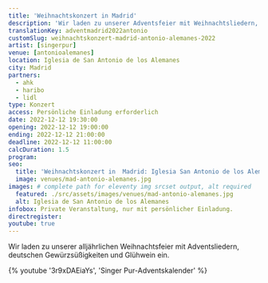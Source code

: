 ```yaml
---
title: 'Weihnachtskonzert in Madrid'
description: 'Wir laden zu unserer Adventsfeier mit Weihnachtsliedern, deutschen Gewürzsüßigkeiten und deutschem Glühwein ein.'
translationKey: adventmadrid2022antonio
customSlug: weihnachtskonzert-madrid-antonio-alemanes-2022
artist: [singerpur]
venue: [antonioalemanes]
location: Iglesia de San Antonio de los Alemanes
city: Madrid
partners:
  - ahk
  - haribo
  - lidl
type: Konzert
access: Persönliche Einladung erforderlich
date: 2022-12-12 19:30:00
opening: 2022-12-12 19:00:00
ending: 2022-12-12 21:00:00
deadline: 2022-12-12 11:00:00
calcDuration: 1.5
program:
seo:
  title: 'Weihnachtskonzert in  Madrid: Iglesia San Antonio de los Alemanes'
  image: venues/mad-antonio-alemanes.jpg
images: # complete path for eleventy img srcset output, alt required
  featured: ./src/assets/images/venues/mad-antonio-alemanes.jpg
  alt: Iglesia de San Antonio de los Alemanes
infobox: Private Veranstaltung, nur mit persönlicher Einladung.
directregister:
youtube: true
---
```


Wir laden zu unserer alljährlichen Weihnachtsfeier mit Adventsliedern, deutschen Gewürzsüßigkeiten und Glühwein ein.

{% youtube '3r9xDAEiaYs', 'Singer Pur-Adventskalender' %}
